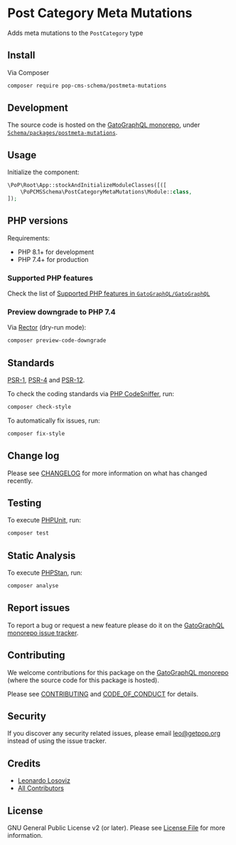 # Post Category Meta Mutations

<!--
[![Build Status][ico-travis]][link-travis]
[![Quality Score][ico-code-quality]][link-code-quality]
[![Software License][ico-license]](LICENSE.md)
[![Latest Version on Packagist][ico-version]][link-packagist]
[![Coverage Status][ico-scrutinizer]][link-scrutinizer]
[![Total Downloads][ico-downloads]][link-downloads]
-->

Adds meta mutations to the `PostCategory` type

## Install

Via Composer

``` bash
composer require pop-cms-schema/postmeta-mutations
```

## Development

The source code is hosted on the [GatoGraphQL monorepo](https://github.com/GatoGraphQL/GatoGraphQL), under [`Schema/packages/postmeta-mutations`](https://github.com/GatoGraphQL/GatoGraphQL/tree/master/layers/Schema/packages/postmeta-mutations).

## Usage

Initialize the component:

``` php
\PoP\Root\App::stockAndInitializeModuleClasses([([
    \PoPCMSSchema\PostCategoryMetaMutations\Module::class,
]);
```

## PHP versions

Requirements:

- PHP 8.1+ for development
- PHP 7.4+ for production

### Supported PHP features

Check the list of [Supported PHP features in `GatoGraphQL/GatoGraphQL`](https://github.com/GatoGraphQL/GatoGraphQL/blob/master/docs/supported-php-features.md)

### Preview downgrade to PHP 7.4

Via [Rector](https://github.com/rectorphp/rector) (dry-run mode):

```bash
composer preview-code-downgrade
```

## Standards

[PSR-1](https://www.php-fig.org/psr/psr-1), [PSR-4](https://www.php-fig.org/psr/psr-4) and [PSR-12](https://www.php-fig.org/psr/psr-12).

To check the coding standards via [PHP CodeSniffer](https://github.com/squizlabs/PHP_CodeSniffer), run:

``` bash
composer check-style
```

To automatically fix issues, run:

``` bash
composer fix-style
```

## Change log

Please see [CHANGELOG](CHANGELOG.md) for more information on what has changed recently.

## Testing

To execute [PHPUnit](https://phpunit.de/), run:

``` bash
composer test
```

## Static Analysis

To execute [PHPStan](https://github.com/phpstan/phpstan), run:

``` bash
composer analyse
```

## Report issues

To report a bug or request a new feature please do it on the [GatoGraphQL monorepo issue tracker](https://github.com/GatoGraphQL/GatoGraphQL/issues).

## Contributing

We welcome contributions for this package on the [GatoGraphQL monorepo](https://github.com/GatoGraphQL/GatoGraphQL) (where the source code for this package is hosted).

Please see [CONTRIBUTING](CONTRIBUTING.md) and [CODE_OF_CONDUCT](CODE_OF_CONDUCT.md) for details.

## Security

If you discover any security related issues, please email leo@getpop.org instead of using the issue tracker.

## Credits

- [Leonardo Losoviz][link-author]
- [All Contributors][link-contributors]

## License

GNU General Public License v2 (or later). Please see [License File](LICENSE.md) for more information.

[ico-version]: https://img.shields.io/packagist/v/pop-cms-schema/postmeta-mutations.svg?style=flat-square
[ico-license]: https://img.shields.io/badge/license-GPLv2-brightgreen.svg?style=flat-square
[ico-travis]: https://img.shields.io/travis/pop-cms-schema/postmeta-mutations/master.svg?style=flat-square
[ico-scrutinizer]: https://img.shields.io/scrutinizer/coverage/g/pop-cms-schema/postmeta-mutations.svg?style=flat-square
[ico-code-quality]: https://img.shields.io/scrutinizer/g/pop-cms-schema/postmeta-mutations.svg?style=flat-square
[ico-downloads]: https://img.shields.io/packagist/dt/pop-cms-schema/postmeta-mutations.svg?style=flat-square

[link-packagist]: https://packagist.org/packages/pop-cms-schema/postmeta-mutations
[link-travis]: https://travis-ci.org/pop-cms-schema/postmeta-mutations
[link-scrutinizer]: https://scrutinizer-ci.com/g/pop-cms-schema/postmeta-mutations/code-structure
[link-code-quality]: https://scrutinizer-ci.com/g/pop-cms-schema/postmeta-mutations
[link-downloads]: https://packagist.org/packages/pop-cms-schema/postmeta-mutations
[link-author]: https://github.com/leoloso
[link-contributors]: ../../../../../../contributors
